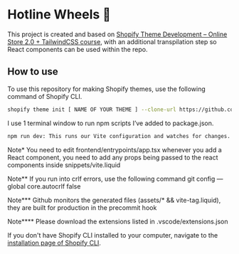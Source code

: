 # Hotline Wheels :wave:

This project is created and based on [Shopify Theme Development – Online Store 2.0 + TailwindCSS course](https://www.udemy.com/course/shopify-theme-development-tailwindcss), with an additional transpilation step so React components can be used within the repo.

## How to use

To use this repository for making Shopify themes, use the following command of Shopify CLI.
```sh
shopify theme init [ NAME OF YOUR THEME ] --clone-url https://github.com/aaacafe/Hotline-Wheels
```

I use 1 terminal window to run npm scripts I’ve added to package.json.
```sh
npm run dev: This runs our Vite configuration and watches for changes. vite is responsible for transpiling the ts into js (assets folder) && This spins up your dev server for your Shopify theme. Be sure to replace the —store flag with your Shopify store.
```

Note* You need to edit frontend/entrypoints/app.tsx whenever you add a React component, you need to add any props being passed to the react components inside snippets/vite.liquid 

Note** If you run into crlf errors, use the following command git config —global core.autocrlf false

Note*** Github monitors the generated files (assets/* && vite-tag.liquid), they are built for production in the precommit hook

Note**** Please download the extensions listed in .vscode/extensions.json

If you don't have Shopify CLI installed to your computer, navigate to the [installation page of Shopify CLI](https://shopify.dev/themes/tools/cli/installation).
